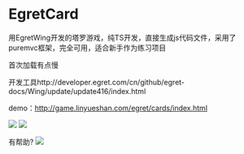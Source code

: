 # EgretCard

用EgretWing开发的塔罗游戏，纯TS开发，直接生成js代码文件，采用了puremvc框架，完全可用，适合新手作为练习项目

首次加载有点慢

开发工具http://developer.egret.com/cn/github/egret-docs/Wing/update/update416/index.html

demo：http://game.linyueshan.com/egret/cards/index.html

![](https://github.com/strife013/EgretCard/blob/master/CardEUI3/resource/assets/s3.png)
![](https://github.com/strife013/EgretCard/blob/master/CardEUI3/egretmain.png)

有帮助?
![](https://github.com/strife013/EgretCard/blob/master/CardEUI3/dibs.jpg)
